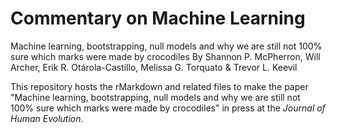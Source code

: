 # Commentary on Machine Learning
Machine learning, bootstrapping, null models and why we are still not 100% sure which marks were made by crocodiles
By Shannon P. McPherron, Will Archer, Erik R. Otárola-Castillo, Melissa G. Torquato & Trevor L. Keevil

This repository hosts the rMarkdown and related files to make the paper "Machine learning, bootstrapping, null models and why we are still not 100% sure which marks were made by crocodiles" in press at the *Journal of Human Evolution*.
